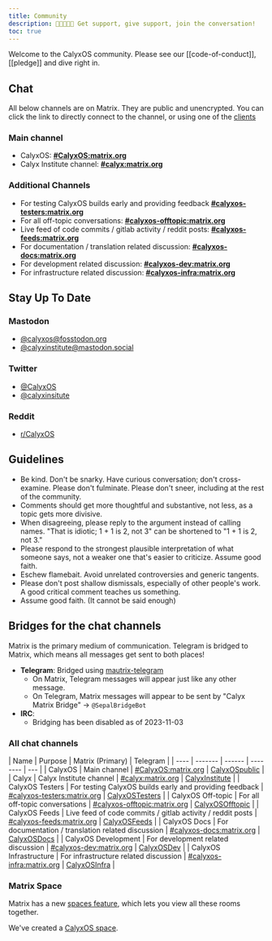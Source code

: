 ```yaml
---
title: Community
description: 🧑🏿‍🤝‍🧑🏻 Get support, give support, join the conversation!
toc: true
---
```


Welcome to the CalyxOS community. Please see our [[code-of-conduct]], [[pledge]] and dive right in.

## Chat

All below channels are on Matrix. They are public and unencrypted. You can click the link to directly connect to the channel, or using one of the [clients](https://matrix.org/clients/)

### Main channel

* CalyxOS: **[#CalyxOS:matrix.org](https://matrix.to/#/#CalyxOS:matrix.org)**
* Calyx Institute channel: **[#calyx:matrix.org](https://matrix.to/#/#calyx:matrix.org)**

### Additional Channels

* For testing CalyxOS builds early and providing feedback **[#calyxos-testers:matrix.org](https://matrix.to/#/#calyxos-testers:matrix.org)**
* For all off-topic conversations: **[#calyxos-offtopic:matrix.org](https://matrix.to/#/#calyxos-offtopic:matrix.org)**
* Live feed of code commits / gitlab activity / reddit posts: **[#calyxos-feeds:matrix.org](https://matrix.to/#/#calyxos-feeds:matrix.org)**
* For documentation / translation related discussion: **[#calyxos-docs:matrix.org](https://matrix.to/#/#calyxos-docs:matrix.org)**
* For development related discussion: **[#calyxos-dev:matrix.org](https://matrix.to/#/#calyxos-dev:matrix.org)**
* For infrastructure related discussion: **[#calyxos-infra:matrix.org](https://matrix.to/#/#calyxos-infra:matrix.org)**

## Stay Up To Date

### Mastodon

* [@calyxos@fosstodon.org](https://fosstodon.org/@calyxos)
* [@calyxinstitute@mastodon.social](https://mastodon.social/@calyxinstitute)

### Twitter

* [@CalyxOS](https://twitter.com/CalyxOS)
* [@calyxinsitute](https://twitter.com/calyxinstitute)

### Reddit

* [r/CalyxOS](https://www.reddit.com/r/CalyxOS/)

## Guidelines
* Be kind. Don't be snarky. Have curious conversation; don't cross-examine. Please don't fulminate. Please don't sneer, including at the rest of the community.
* Comments should get more thoughtful and substantive, not less, as a topic gets more divisive.
* When disagreeing, please reply to the argument instead of calling names. "That is idiotic; 1 + 1 is 2, not 3" can be shortened to "1 + 1 is 2, not 3."
* Please respond to the strongest plausible interpretation of what someone says, not a weaker one that's easier to criticize. Assume good faith.
* Eschew flamebait. Avoid unrelated controversies and generic tangents.
* Please don't post shallow dismissals, especially of other people's work. A good critical comment teaches us something.
* Assume good faith. (It cannot be said enough)

## Bridges for the chat channels

Matrix is the primary medium of communication. Telegram is bridged to Matrix, which means all messages get sent to both places!

* **Telegram**: Bridged using [mautrix-telegram](https://matrix.org/docs/projects/bridge/mautrix-telegram)
  * On Matrix, Telegram messages will appear just like any other message.
  * On Telegram, Matrix messages will appear to be sent by "Calyx Matrix Bridge" -> `@SepalBridgeBot`
* **IRC**:
  * Bridging has been disabled as of 2023-11-03

### All chat channels

| Name | Purpose | Matrix (Primary) | Telegram |
| ---- | ------- | ------ | -------- | --- |
| CalyxOS | Main channel | [#CalyxOS:matrix.org](https://matrix.to/#/#CalyxOS:matrix.org) | [CalyxOSpublic](https://t.me/CalyxOSpublic) |
| Calyx | Calyx Institute channel | [#calyx:matrix.org](https://matrix.to/#/#calyx:matrix.org) | [CalyxInstitute](https://t.me/CalyxInstitute) |
| CalyxOS Testers | For testing CalyxOS builds early and providing feedback | [#calyxos-testers:matrix.org](https://matrix.to/#/#calyxos-testers:matrix.org) | [CalyxOSTesters](https://t.me/CalyxOSTesters) |
| CalyxOS Off-topic | For all off-topic conversations | [#calyxos-offtopic:matrix.org](https://matrix.to/#/#calyxos-offtopic:matrix.org) | [CalyxOSOfftopic](https://t.me/CalyxOSOffTopic) |
| CalyxOS Feeds | Live feed of code commits / gitlab activity / reddit posts | [#calyxos-feeds:matrix.org](https://matrix.to/#/#calyxos-feeds:matrix.org) | [CalyxOSFeeds](https://t.me/CalyxOSFeeds) |
| CalyxOS Docs | For documentation / translation related discussion | [#calyxos-docs:matrix.org](https://matrix.to/#/#calyxos-docs:matrix.org) | [CalyxOSDocs](https://t.me/CalyxOSDocs) |
| CalyxOS Development | For development related discussion | [#calyxos-dev:matrix.org](https://matrix.to/#/#calyxos-dev:matrix.org) | [CalyxOSDev](https://t.me/CalyxOSDev) |
| CalyxOS Infrastructure | For infrastructure related discussion | [#calyxos-infra:matrix.org](https://matrix.to/#/#calyxos-infra:matrix.org) | [CalyxOSInfra](https://t.me/CalyxOSInfra) |

### Matrix Space

Matrix has a new [spaces feature](https://element.io/blog/spaces-the-next-frontier/), which lets you view all these rooms together.

We've created a [CalyxOS space](https://matrix.to/#/#calyxos-space:matrix.org).

